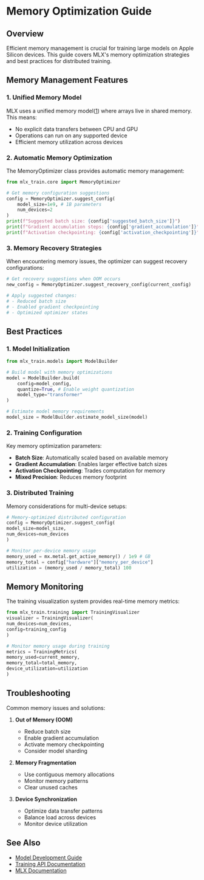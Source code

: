 # Memory Optimization Guide

## Overview

Efficient memory management is crucial for training large models on Apple Silicon devices. This guide covers MLX's memory optimization strategies and best practices for distributed training.

## Memory Management Features

### 1. Unified Memory Model

MLX uses a unified memory model([1](https://ml-explore.github.io/mlx/build/html/index.html)) where arrays live in shared memory. This means:

- No explicit data transfers between CPU and GPU
- Operations can run on any supported device
- Efficient memory utilization across devices

### 2. Automatic Memory Optimization

The MemoryOptimizer class provides automatic memory management:

```python
from mlx_train.core import MemoryOptimizer

# Get memory configuration suggestions
config = MemoryOptimizer.suggest_config(
    model_size=1e9, # 1B parameters
    num_devices=2
)
print(f"Suggested batch size: {config['suggested_batch_size']}")
print(f"Gradient accumulation steps: {config['gradient_accumulation']}")
print(f"Activation checkpointing: {config['activation_checkpointing']}")
```

### 3. Memory Recovery Strategies

When encountering memory issues, the optimizer can suggest recovery configurations:

```python
# Get recovery suggestions when OOM occurs
new_config = MemoryOptimizer.suggest_recovery_config(current_config)

# Apply suggested changes:
# - Reduced batch size
# - Enabled gradient checkpointing
# - Optimized optimizer states
```

## Best Practices

### 1. Model Initialization

```python
from mlx_train.models import ModelBuilder

# Build model with memory optimizations
model = ModelBuilder.build(
    config=model_config,
    quantize=True, # Enable weight quantization
    model_type="transformer"
)

# Estimate model memory requirements
model_size = ModelBuilder.estimate_model_size(model)
```

### 2. Training Configuration

Key memory optimization parameters:

- **Batch Size**: Automatically scaled based on available memory
- **Gradient Accumulation**: Enables larger effective batch sizes
- **Activation Checkpointing**: Trades computation for memory
- **Mixed Precision**: Reduces memory footprint

### 3. Distributed Training

Memory considerations for multi-device setups:

```python
# Memory-optimized distributed configuration
config = MemoryOptimizer.suggest_config(
model_size=model_size,
num_devices=num_devices
)

# Monitor per-device memory usage
memory_used = mx.metal.get_active_memory() / 1e9 # GB
memory_total = config["hardware"]["memory_per_device"]
utilization = (memory_used / memory_total) 100
```

## Memory Monitoring

The training visualization system provides real-time memory metrics:

```python
from mlx_train.training import TrainingVisualizer
visualizer = TrainingVisualizer(
num_devices=num_devices,
config=training_config
)

# Monitor memory usage during training
metrics = TrainingMetrics(
memory_used=current_memory,
memory_total=total_memory,
device_utilization=utilization
)
```

## Troubleshooting

Common memory issues and solutions:

1. **Out of Memory (OOM)**
   - Reduce batch size
   - Enable gradient accumulation
   - Activate memory checkpointing
   - Consider model sharding

2. **Memory Fragmentation**
   - Use contiguous memory allocations
   - Monitor memory patterns
   - Clear unused caches

3. **Device Synchronization**
   - Optimize data transfer patterns
   - Balance load across devices
   - Monitor device utilization

## See Also

- [Model Development Guide](model_development.md)
- [Training API Documentation](../api/training.md)
- [MLX Documentation](https://ml-explore.github.io/mlx/build/html/index.html)
